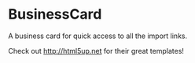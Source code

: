 # BusinessCard
A business card for quick access to all the import links.

Check out http://html5up.net for their great templates!
